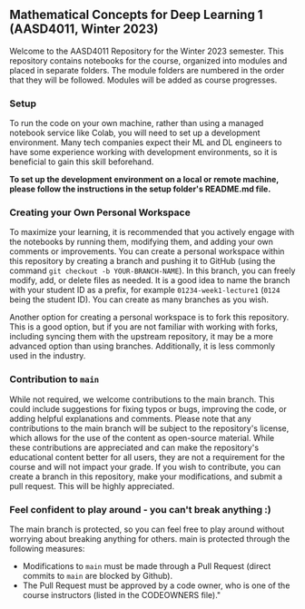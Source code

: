 ## Mathematical Concepts for Deep Learning 1 (AASD4011, Winter 2023)
Welcome to the AASD4011 Repository for the Winter 2023 semester. 
This repository contains notebooks for the course, organized into modules and placed in separate folders. The module folders are numbered in the order that they will be followed. Modules will be added as course progresses.

### Setup
To run the code on your own machine, rather than using a managed notebook service like Colab, you will need to set up a development environment. Many tech companies expect their ML and DL engineers to have some experience working with development environments, so it is beneficial to gain this skill beforehand.

**To set up the development environment on a local or remote machine, please follow the instructions in the setup folder's README.md file.**

### Creating your Own Personal Workspace
To maximize your learning, it is recommended that you actively engage with the notebooks by running them, modifying them, and adding your own comments or improvements. You can create a personal workspace within this repository by creating a branch and pushing it to GitHub (using the command `git checkout -b YOUR-BRANCH-NAME`). In this branch, you can freely modify, add, or delete files as needed. It is a good idea to name the branch with your student ID as a prefix, for example `01234-week1-lecture1` (`0124` being the student ID). You can create as many branches as you wish.

Another option for creating a personal workspace is to fork this repository. This is a good option, but if you are not familiar with working with forks, including syncing them with the upstream repository, it may be a more advanced option than using branches. Additionally, it is less commonly used in the industry.

### Contribution to `main`
While not required, we welcome contributions to the main branch. This could include suggestions for fixing typos or bugs, improving the code, or adding helpful explanations and comments. Please note that any contributions to the main branch will be subject to the repository's license, which allows for the use of the content as open-source material. While these contributions are appreciated and can make the repository's educational content better for all users, they are not a requirement for the course and will not impact your grade. If you wish to contribute, you can create a branch in this repository, make your modifications, and submit a pull request. This will be highly appreciated. 

### Feel confident to play around - you can't break anything :)
 The main branch is protected, so you can feel free to play around without worrying about breaking anything for others. main is protected through the following measures:
* Modifications to `main` must be made through a Pull Request (direct commits to `main` are blocked by Github).
* The Pull Request must be approved by a code owner, who is one of the course instructors (listed in the CODEOWNERS file)."



